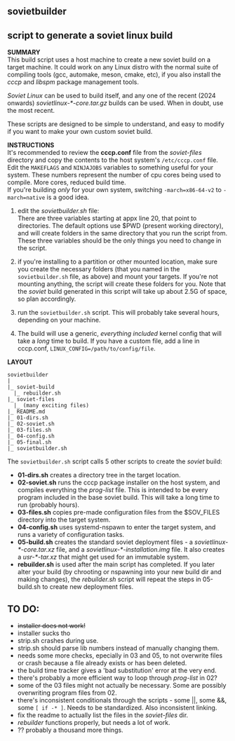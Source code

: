 ## sovietbuilder
script to generate a soviet linux build
---

**SUMMARY**  
This build script uses a host machine to create a new soviet build on a target machine. It could work on any Linux distro with the normal suite of compiling tools (gcc, automake, meson, cmake, etc), if you also install the *cccp* and *libspm* package management tools.  

*Soviet Linux* can be used to build itself, and any one of the recent (2024 onwards) *sovietlinux-\*-core.tar.gz* builds can be used. When in doubt, use the most recent. 

These scripts are designed to be simple to understand, and easy to modify if you want to make your own custom soviet build.

**INSTRUCTIONS**  
It's recommended to review the **cccp.conf** file from the *soviet-files* directory and copy the contents to the host system's `/etc/cccp.conf` file. Edit the `MAKEFLAGS` and `NINJAJOBS` variables to something useful for your system. These numbers represent the number of cpu cores being used to compile. More cores, reduced build time.  
If you're building _only_ for your own system, switching `-march=x86-64-v2` to `-march=native` is a good idea.


1. edit the *sovietbuilder.sh* file:  
There are three variables starting at appx line 20, that point to directories. The default options use $PWD (present working directory), and will create folders in the same directory that you run the script from. These three variables should be the only things you need to change in the script.

2. if you're installing to a partition or other mounted location, make sure you create the necessary folders (that you named in the `sovietbuilder.sh` file, as above) and mount your targets. If you're not mounting anything, the script will create these folders for you. Note that the _soviet_ build generated in this script will take up about 2.5G of space, so plan accordingly.

3. run the `sovietbuilder.sh` script. This will probably take several hours, depending on your machine.

4. The build will use a generic, *everything included* kernel config that will take a _long_ time to build. If you have a custom file, add a line in cccp.conf, `LINUX_CONFIG=/path/to/config/file`.

**LAYOUT**    
```
sovietbuilder
|
|_ soviet-build
  |_ rebuilder.sh
|_ soviet-files
  |_ (many exciting files)
|_ README.md
|_ 01-dirs.sh
|_ 02-soviet.sh
|_ 03-files.sh
|_ 04-config.sh
|_ 05-final.sh
|_ sovietbuilder.sh

```
The `sovietbuilder.sh` script calls 5 other scripts to create the _soviet_ build:  
- **01-dirs.sh** creates a directory tree in the target location.  
- **02-soviet.sh** runs the cccp package installer on the host system, and compiles everything the *prog-list* file. This is intended to be every program included in the base soviet build. This will take a long time to run (probably hours).  
- **03-files.sh** copies pre-made configuration files from the $SOV_FILES directory into the target system.  
- **04-config.sh** uses systemd-nspawn to enter the target system, and runs a variety of configuration tasks.  
- **05-build.sh** creates the standard soviet deployment files - a *sovietlinux-\*-core.tar.xz* file, and a *sovietlinux-\*-installation.img* file. It also creates a *usr-\*-tar.xz* that might get used for an immutable system.     
- **rebuilder.sh** is used after the main script has completed. If you later alter your build (by chrooting or nspawning into your new build dir and making changes), the *rebuilder.sh* script will repeat the steps in 05-build.sh to create new deployment files.

## TO DO:
- ~~installer does not work!~~  
- installer sucks tho    
- strip.sh crashes during use.  
- strip.sh should parse lib numbers instead of manually changing them.  
- needs some more checks, epecially in 03 and 05, to not overwrite files or crash because a file already exists or has been deleted.  
- the build time tracker gives a 'bad substitution' error at the very end.  
- there's probably a more efficient way to loop through *prog-list* in 02?  
- some of the 03 files might not actually be necessary. Some are possibly overwriting program files from 02.    
- there's inconsistent conditionals through the scripts - some ||, some &&, some `[ if -* ]`. Needs to be standardized. Also inconsistent linking. 
- fix the readme to actually list the files in the *soviet-files* dir.
- *rebuilder* functions properly, but needs a lot of work.
- ?? probably a thousand more things.